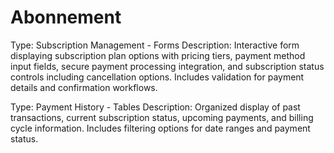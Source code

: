 # Abonnement

Type: Subscription Management - Forms
Description: Interactive form displaying subscription plan options with pricing tiers, payment method input fields, secure payment processing integration, and subscription status controls including cancellation options. Includes validation for payment details and confirmation workflows.

Type: Payment History - Tables
Description: Organized display of past transactions, current subscription status, upcoming payments, and billing cycle information. Includes filtering options for date ranges and payment status.